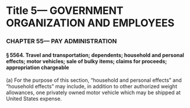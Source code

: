 
# Title 5— GOVERNMENT ORGANIZATION AND EMPLOYEES
### CHAPTER 55— PAY ADMINISTRATION
#### § 5564. Travel and transportation; dependents; household and personal effects; motor vehicles; sale of bulky items; claims for proceeds; appropriation chargeable

(a) For the purpose of this section, “household and personal effects” and “household effects” may include, in addition to other authorized weight allowances, one privately owned motor vehicle which may be shipped at United States expense.
